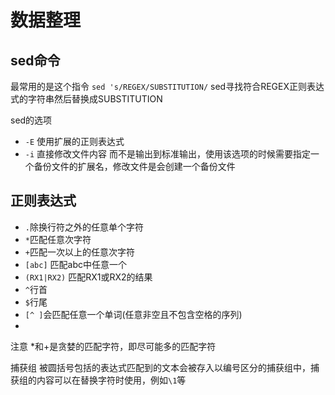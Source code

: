 # 数据整理
## sed命令
最常用的是这个指令
`sed 's/REGEX/SUBSTITUTION/` sed寻找符合REGEX正则表达式的字符串然后替换成SUBSTITUTION

sed的选项
- `-E` 使用扩展的正则表达式
- `-i` 直接修改文件内容 而不是输出到标准输出，使用该选项的时候需要指定一个备份文件的扩展名，修改文件是会创建一个备份文件


## 正则表达式
- `.`除换行符之外的任意单个字符
- `*`匹配任意次字符
- `+`匹配一次以上的任意次字符
- `[abc]` 匹配abc中任意一个
- `(RX1|RX2)` 匹配RX1或RX2的结果
- `^`行首
- `$`行尾
- `[^ ]`会匹配任意一个单词(任意非空且不包含空格的序列)
- 
注意 *和+是贪婪的匹配字符，即尽可能多的匹配字符

捕获组
被圆括号包括的表达式匹配到的文本会被存入以编号区分的捕获组中，捕获组的内容可以在替换字符时使用，例如`\1`等

